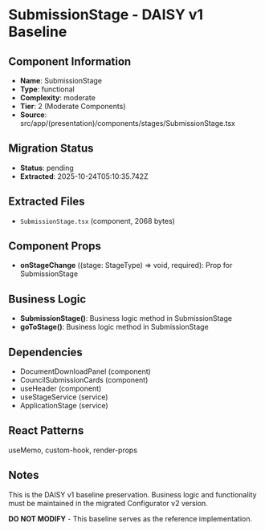 # SubmissionStage - DAISY v1 Baseline

## Component Information

- **Name**: SubmissionStage
- **Type**: functional
- **Complexity**: moderate
- **Tier**: 2 (Moderate Components)
- **Source**: src/app/(presentation)/components/stages/SubmissionStage.tsx

## Migration Status

- **Status**: pending
- **Extracted**: 2025-10-24T05:10:35.742Z

## Extracted Files

- `SubmissionStage.tsx` (component, 2068 bytes)

## Component Props

- **onStageChange** ((stage: StageType) => void, required): Prop for SubmissionStage

## Business Logic

- **SubmissionStage()**: Business logic method in SubmissionStage
- **goToStage()**: Business logic method in SubmissionStage

## Dependencies

- DocumentDownloadPanel (component)
- CouncilSubmissionCards (component)
- useHeader (component)
- useStageService (service)
- ApplicationStage (service)

## React Patterns

useMemo, custom-hook, render-props

## Notes

This is the DAISY v1 baseline preservation. Business logic and functionality
must be maintained in the migrated Configurator v2 version.

**DO NOT MODIFY** - This baseline serves as the reference implementation.
